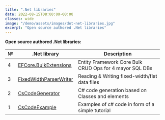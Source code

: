 ```yaml
---
title: ".Net libraries"
date: 2022-08-15T08:00:00-00:00
classes: wide
image: "/demo/assets/images/dot-net-libraries.jpg"
excerpt: "Open source authored .Net libraries"
---
```


**Open source authored .Net libraries:**

| №  | .Net library             | Description                                              |
| -  | ------------------------ | -------------------------------------------------------- |
| 4  | [EFCore.BulkExtensions](https://github.com/borisdj/EFCore.BulkExtensions) | Entity Framework Core Bulk CRUD Ops for 4 mayor SQL DBs |
| 3  | [FixedWidthParserWriter](https://github.com/borisdj/FixedWidthParserWriter) | Reading & Writing fixed-width/flat data files |
| 2  | [CsCodeGenerator](https://github.com/borisdj/CsCodeGenerator) | C# code generation based on Classes and elements |
| 1  | [CsCodeExample](https://github.com/borisdj/CsCodeExample) | Examples of c# code in form of a simple tutorial |
